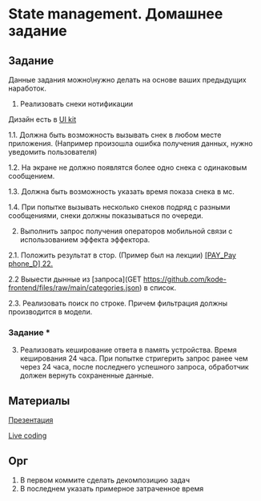 # State management. Домашнее задание

## Задание

Данные задания можно\нужно делать на основе ваших предыдущих наработок.

1. Реализовать снеки нотификации

Дизайн есть в [UI kit](figma.com/file/NN9GlXCoDOAR5AFKrUAmkl/Skillbox?node-id=667%3A135674)

1.1. Должна быть возможность вызывать снек в любом месте приложения. (Например произошла ошибка получения данных, нужно уведомить пользователя)

1.2. На экране не должно появлятся более одно снека с одинаковым сообщением.

1.3. Должна быть возможность указать время показа снека в мс.

1.4. При попытке вызывать несколько снеков подряд с разными сообщениями, снеки должны показываться по очереди.

2. Выполнить запрос получения операторов мобильной связи с использованием эффекта эффектора.

2.1. Положить результат в стор. (Пример был на лекции)
[[PAY_Pay phone_D] 22.](https://www.figma.com/file/NN9GlXCoDOAR5AFKrUAmkl/Skillbox?node-id=309%3A69486)

2.2 Выыести дынные из [запроса](GET https://github.com/kode-frontend/files/raw/main/categories.json) в список.

2.3. Реализовать поиск по строке. Причем фильтрация должны производится в модели.

### Задание \*

3. Реализовать кеширование ответа в память устройства. Время кеширования 24 часа. При попытке стригерить запрос ранее чем через 24 часа, после последнего успешного запроса, обработчик должен вернуть сохраненные данные.

## Материалы

[Презентация](https://docs.google.com/presentation/d/1nGtOQRkXbhKAlolfwEzfGyAWxacU9c0S5mHhfvSuaZ4/edit?usp=sharing)

[Live coding](https://github.com/kode-frontend/lecture_effector_live)

## Орг

1.  В первом коммите сделать декомпозицию задач
2.  В последнем указать примерное затраченное время